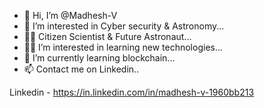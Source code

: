 - 👋 Hi, I’m @Madhesh-V
- 👀 I’m interested in Cyber security & Astronomy...
- 🧑‍🚀 Citizen Scientist & Future Astronaut...
- 👨‍💻 I’m interested in learning new technologies...
- 🌱 I’m currently learning blockchain...
- 📫 Contact me on Linkedin..

Linkedin - https://in.linkedin.com/in/madhesh-v-1960bb213
<!---
Madhesh-V/Madhesh-V is a ✨ special ✨ repository because its `README.md` (this file) appears on your GitHub profile.
You can click the Preview link to take a look at your changes.
--->

